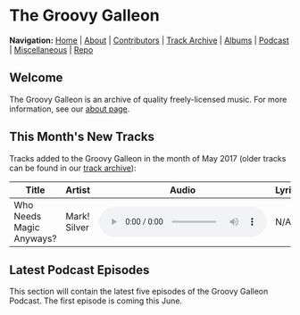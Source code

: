 # The Groovy Galleon

**Navigation:** [Home](index) \| [About](about) \| [Contributors](members) \| [Track Archive](tunes) \| [Albums](albums) \| [Podcast](podcast) \| [Miscellaneous](misc) \| [Repo](https://github.com/MarkSilverMedia/groovygalleon)

## Welcome

The Groovy Galleon is an archive of quality freely-licensed music. For more information, see our [about page](about).

## This Month's New Tracks

Tracks added to the Groovy Galleon in the month of May 2017 (older tracks can be found in our [track archive](tunes)):

| Title | Artist | Audio | Lyrics | License |
| --- | --- | --- | --- | --- |
| Who Needs Magic Anyways? | Mark! Silver | <audio src="https://marksilvermedia.github.io/assets/music/emawm/whoneedsmagicanyways.mp3" controls></audio> | N/A | [CC BY 4.0](https://creativecommons.org/licenses/by/4.0/) |

## Latest Podcast Episodes

This section will contain the latest five episodes of the Groovy Galleon Podcast. The first episode is coming this June.
